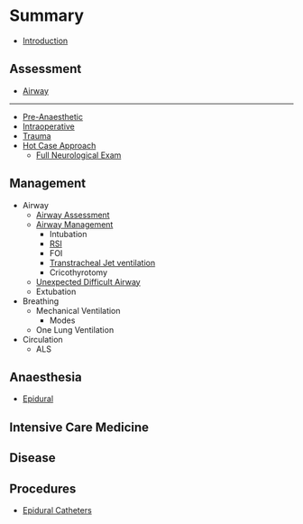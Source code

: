 # Summary

* [Introduction](README.md)

## Assessment

* [Airway](systems\airway.md)

---

* [Pre-Anaesthetic](assessment/pre-anaesthetic.md)
* [Intraoperative](assessment/intraoperative.md)
* [Trauma](assessment/trauma.md)
* [Hot Case Approach](assessment\physician-approach.md)
  * [Full Neurological Exam](assessment\neurological-exam.md)

## Management

* Airway
	* [Airway Assessment](management/airway/airway-assessment.md)
  	* [Airway Management](management/airway/airway-management.md)
  		* Intubation
  		* [RSI](management/airway/rsi.md)
  		* FOI
    	* [Transtracheal Jet ventilation](management/airway/jet-ventilation.md)
    	* Cricothyrotomy
  	* [Unexpected Difficult Airway](management/airway/difficult-airway.md)
  	* Extubation
* Breathing
  * Mechanical Ventilation
    * Modes
  * One Lung Ventilation
* Circulation
  * ALS

## Anaesthesia

* [Epidural](anaesthesia/epidural.md)

## Intensive Care Medicine

## Disease

## Procedures

* [Epidural Catheters](procedures/epidural_insertion.md)

